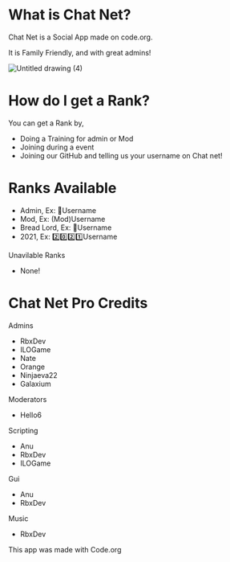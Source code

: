 # What is Chat Net?
  Chat Net is a Social App made on code.org.
  
It is Family Friendly, and with great admins!

![Untitled drawing (4)](https://user-images.githubusercontent.com/89668428/131539932-2ad72cf3-b67f-40f4-a469-28fd97f582dd.png)
# How do I get a Rank?
 You can get a Rank by,
 - Doing a Training for admin or Mod
 - Joining during a event
 - Joining our GitHub and telling us your username on Chat net!

# Ranks Available
- Admin, Ex: 🔑Username
- Mod, Ex: (Mod)Username
- Bread Lord, Ex: 🍞Username
- 2021, Ex: 2️⃣0️⃣2️⃣1️⃣Username

Unavilable Ranks
- None!
# Chat Net Pro Credits
Admins
- RbxDev
- ILOGame
- Nate
- Orange
- Ninjaeva22
- Galaxium

Moderators
- Hello6

Scripting
- Anu
- RbxDev
- ILOGame

Gui
- Anu
- RbxDev

Music
- RbxDev

This app was made with Code.org
